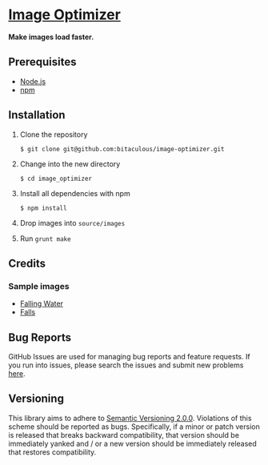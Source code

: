 [Image Optimizer]
=================

**Make images load faster.**

Prerequisites
-------------

* [Node.js]
* [npm]

Installation
------------

1. Clone the repository

    ```
    $ git clone git@github.com:bitaculous/image-optimizer.git
    ```

2. Change into the new directory

    ```
    $ cd image_optimizer
    ```

3. Install all dependencies with npm

    ```
    $ npm install
    ```

4. Drop images into `source/images`

5. Run `grunt make`

Credits
-------

### Sample images

* [Falling Water]
* [Falls]

Bug Reports
-----------

GitHub Issues are used for managing bug reports and feature requests. If you run into issues, please search the issues
and submit new problems [here].

Versioning
----------

This library aims to adhere to [Semantic Versioning 2.0.0]. Violations of this scheme should be reported as bugs.
Specifically, if a minor or patch version is released that breaks backward compatibility, that version should be
immediately yanked and / or a new version should be immediately released that restores compatibility.

[Falling Water]: https://www.flickr.com/photos/zachd1_618/8048942272/ "Falling Water by Zach Dischner"
[Falls]: https://www.flickr.com/photos/stop-play/10419646826/ "Falls by Daniel Sallai"
[here]: https://github.com/bitaculous/image_optimizer/issues "GitHub Issue Tracker"
[Image Optimizer]: https://bitaculous.github.io/image_optimizer/ "Make images load faster."
[Node.js]: https://nodejs.org "An event-driven I/O server-side JavaScript environment based on V8."
[npm]: https://www.npmjs.com "A package manager for JavaScript"
[Semantic Versioning 2.0.0]: http://semver.org "Semantic Versioning 2.0.0"
